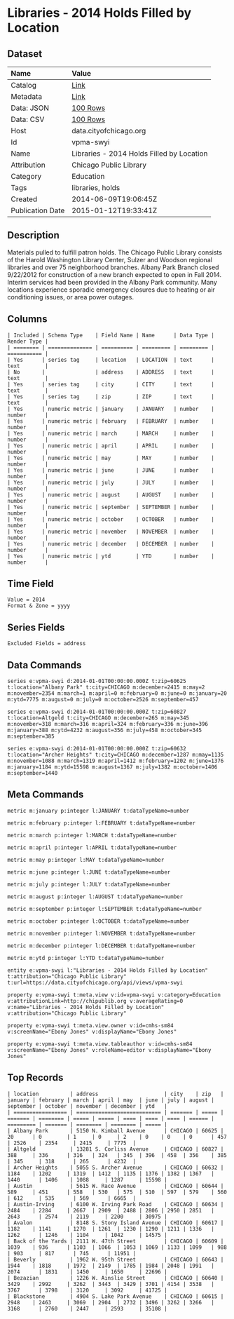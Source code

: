 # Libraries - 2014 Holds Filled by Location

## Dataset

| Name | Value |
| :--- | :---- |
| Catalog | [Link](https://catalog.data.gov/dataset/libraries-2014-holds-filled-by-location-d46e1) |
| Metadata | [Link](https://data.cityofchicago.org/api/views/vpma-swyi) |
| Data: JSON | [100 Rows](https://data.cityofchicago.org/api/views/vpma-swyi/rows.json?max_rows=100) |
| Data: CSV | [100 Rows](https://data.cityofchicago.org/api/views/vpma-swyi/rows.csv?max_rows=100) |
| Host | data.cityofchicago.org |
| Id | vpma-swyi |
| Name | Libraries - 2014 Holds Filled by Location |
| Attribution | Chicago Public Library |
| Category | Education |
| Tags | libraries, holds |
| Created | 2014-06-09T19:06:45Z |
| Publication Date | 2015-01-12T19:33:41Z |

## Description

Materials pulled to fulfill patron holds. The Chicago Public Library consists of the Harold Washington Library Center, Sulzer and Woodson regional libraries and over 75 neighborhood branches. Albany Park Branch closed 9/22/2012 for construction of a new branch expected to open in Fall 2014. Interim services had been provided in the Albany Park community. Many locations experience sporadic emergency closures due to heating or air conditioning issues, or area power outages.

## Columns

```ls
| Included | Schema Type    | Field Name | Name      | Data Type | Render Type |
| ======== | ============== | ========== | ========= | ========= | =========== |
| Yes      | series tag     | location   | LOCATION  | text      | text        |
| No       |                | address    | ADDRESS   | text      | text        |
| Yes      | series tag     | city       | CITY      | text      | text        |
| Yes      | series tag     | zip        | ZIP       | text      | text        |
| Yes      | numeric metric | january    | JANUARY   | number    | number      |
| Yes      | numeric metric | february   | FEBRUARY  | number    | number      |
| Yes      | numeric metric | march      | MARCH     | number    | number      |
| Yes      | numeric metric | april      | APRIL     | number    | number      |
| Yes      | numeric metric | may        | MAY       | number    | number      |
| Yes      | numeric metric | june       | JUNE      | number    | number      |
| Yes      | numeric metric | july       | JULY      | number    | number      |
| Yes      | numeric metric | august     | AUGUST    | number    | number      |
| Yes      | numeric metric | september  | SEPTEMBER | number    | number      |
| Yes      | numeric metric | october    | OCTOBER   | number    | number      |
| Yes      | numeric metric | november   | NOVEMBER  | number    | number      |
| Yes      | numeric metric | december   | DECEMBER  | number    | number      |
| Yes      | numeric metric | ytd        | YTD       | number    | number      |
```

## Time Field

```ls
Value = 2014
Format & Zone = yyyy
```

## Series Fields

```ls
Excluded Fields = address
```

## Data Commands

```ls
series e:vpma-swyi d:2014-01-01T00:00:00.000Z t:zip=60625 t:location="Albany Park" t:city=CHICAGO m:december=2415 m:may=2 m:november=2354 m:march=1 m:april=0 m:february=0 m:june=0 m:january=20 m:ytd=7775 m:august=0 m:july=0 m:october=2526 m:september=457

series e:vpma-swyi d:2014-01-01T00:00:00.000Z t:zip=60827 t:location=Altgeld t:city=CHICAGO m:december=265 m:may=345 m:november=318 m:march=316 m:april=324 m:february=336 m:june=396 m:january=388 m:ytd=4232 m:august=356 m:july=458 m:october=345 m:september=385

series e:vpma-swyi d:2014-01-01T00:00:00.000Z t:zip=60632 t:location="Archer Heights" t:city=CHICAGO m:december=1287 m:may=1135 m:november=1088 m:march=1319 m:april=1412 m:february=1202 m:june=1376 m:january=1184 m:ytd=15598 m:august=1367 m:july=1382 m:october=1406 m:september=1440
```

## Meta Commands

```ls
metric m:january p:integer l:JANUARY t:dataTypeName=number

metric m:february p:integer l:FEBRUARY t:dataTypeName=number

metric m:march p:integer l:MARCH t:dataTypeName=number

metric m:april p:integer l:APRIL t:dataTypeName=number

metric m:may p:integer l:MAY t:dataTypeName=number

metric m:june p:integer l:JUNE t:dataTypeName=number

metric m:july p:integer l:JULY t:dataTypeName=number

metric m:august p:integer l:AUGUST t:dataTypeName=number

metric m:september p:integer l:SEPTEMBER t:dataTypeName=number

metric m:october p:integer l:OCTOBER t:dataTypeName=number

metric m:november p:integer l:NOVEMBER t:dataTypeName=number

metric m:december p:integer l:DECEMBER t:dataTypeName=number

metric m:ytd p:integer l:YTD t:dataTypeName=number

entity e:vpma-swyi l:"Libraries - 2014 Holds Filled by Location" t:attribution="Chicago Public Library" t:url=https://data.cityofchicago.org/api/views/vpma-swyi

property e:vpma-swyi t:meta.view v:id=vpma-swyi v:category=Education v:attributionLink=http://chipublib.org v:averageRating=0 v:name="Libraries - 2014 Holds Filled by Location" v:attribution="Chicago Public Library"

property e:vpma-swyi t:meta.view.owner v:id=cmhs-sm84 v:screenName="Ebony Jones" v:displayName="Ebony Jones"

property e:vpma-swyi t:meta.view.tableauthor v:id=cmhs-sm84 v:screenName="Ebony Jones" v:roleName=editor v:displayName="Ebony Jones"
```

## Top Records

```ls
| location          | address                     | city    | zip   | january | february | march | april | may  | june | july | august | september | october | november | december | ytd   | 
| ================= | =========================== | ======= | ===== | ======= | ======== | ===== | ===== | ==== | ==== | ==== | ====== | ========= | ======= | ======== | ======== | ===== | 
| Albany Park       | 5150 N. Kimball Avenue      | CHICAGO | 60625 | 20      | 0        | 1     | 0     | 2    | 0    | 0    | 0      | 457       | 2526    | 2354     | 2415     | 7775  | 
| Altgeld           | 13281 S. Corliss Avenue     | CHICAGO | 60827 | 388     | 336      | 316   | 324   | 345  | 396  | 458  | 356    | 385       | 345     | 318      | 265      | 4232  | 
| Archer Heights    | 5055 S. Archer Avenue       | CHICAGO | 60632 | 1184    | 1202     | 1319  | 1412  | 1135 | 1376 | 1382 | 1367   | 1440      | 1406    | 1088     | 1287     | 15598 | 
| Austin            | 5615 W. Race Avenue         | CHICAGO | 60644 | 589     | 451      | 558   | 530   | 575  | 510  | 597  | 579    | 560       | 612     | 535      | 569      | 6665  | 
| Austin-Irving     | 6100 W. Irving Park Road    | CHICAGO | 60634 | 2484    | 2284     | 2667  | 2909  | 2488 | 2806 | 2950 | 2851   | 2643      | 2574    | 2119     | 2200     | 30975 | 
| Avalon            | 8148 S. Stony Island Avenue | CHICAGO | 60617 | 1182    | 1141     | 1270  | 1261  | 1230 | 1290 | 1211 | 1336   | 1262      | 1246    | 1104     | 1042     | 14575 | 
| Back of the Yards | 2111 W. 47th Street         | CHICAGO | 60609 | 1039    | 936      | 1103  | 1066  | 1053 | 1069 | 1133 | 1099   | 988       | 903     | 817      | 745      | 11951 | 
| Beverly           | 1962 W. 95th Street         | CHICAGO | 60643 | 1944    | 1818     | 1972  | 2149  | 1785 | 1984 | 2048 | 1991   | 2074      | 1831    | 1450     | 1650     | 22696 | 
| Bezazian          | 1226 W. Ainslie Street      | CHICAGO | 60640 | 3429    | 2992     | 3262  | 3443  | 3429 | 3701 | 4154 | 3538   | 3767      | 3798    | 3120     | 3092     | 41725 | 
| Blackstone        | 4904 S. Lake Park Avenue    | CHICAGO | 60615 | 2948    | 2463     | 3069  | 2904  | 2732 | 3496 | 3262 | 3266   | 3168      | 2760    | 2447     | 2593     | 35108 | 
```